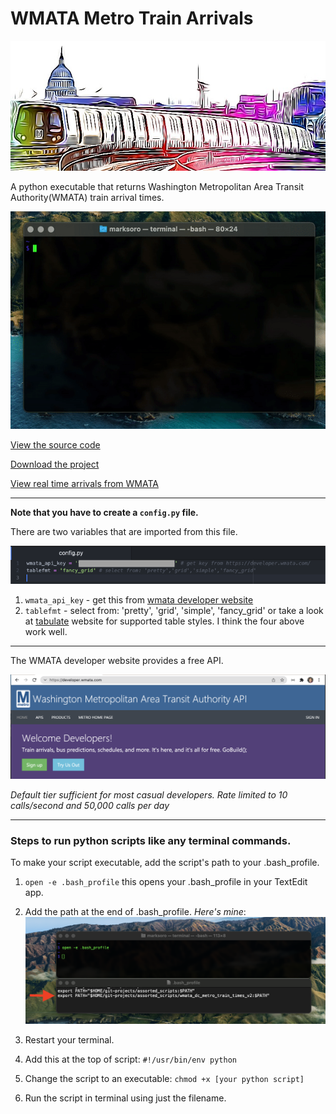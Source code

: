 # WMATA Metro Train Arrivals

![image](https://raw.githubusercontent.com/m-soro/wmata_dc_metro_train_times_v2/main/files/dc_metro_art.PNG)

A python executable that returns Washington Metropolitan Area Transit Authority(WMATA) train arrival times.

<div>

  <span class="animate__animated animate__fadeInLeftBig">![image](https://raw.githubusercontent.com/m-soro/wmata_dc_metro_train_times_v2/main/files/demo.gif)</span>

</div>

[View the source code](https://github.com/m-soro/wmata_dc_metro_train_times_v2/blob/main/metro)

[Download the project](https://github.com/m-soro/wmata_dc_metro_train_times_v2/archive/refs/heads/main.zip)

[View real time arrivals from WMATA](https://www.wmata.com/schedules/next-arrival/)


---

**Note that you have to create a `config.py` file.**

There are two variables that are imported from this file.

![image](https://raw.githubusercontent.com/m-soro/wmata_dc_metro_train_times_v2/main/files/config.png)

1. `wmata_api_key` - get this from [wmata developer website](https://developer.wmata.com/)
2. `tablefmt` - select from: 'pretty', 'grid', 'simple', 'fancy_grid' or take a look at [tabulate](https://pypi.org/project/tabulate/) website for supported table styles. I think the four above work well.

---

The WMATA developer website provides a free API.

[![image](https://raw.githubusercontent.com/m-soro/wmata_dc_metro_train_times_v2/main/files/wmatadevapi.png)](https://developer.wmata.com/)

*Default tier sufficient for most casual developers. Rate limited to 10 calls/second and 50,000 calls per day*

---

### Steps to run python scripts like any terminal commands.

To make your script executable, add the script's path to your .bash_profile.

1. `open -e .bash_profile` this opens your .bash_profile in your TextEdit app.

2. Add the path at the end of .bash_profile. *Here's mine*:
  ![image](https://raw.githubusercontent.com/m-soro/wmata_dc_metro_train_times_v2/main/files/exe.png)

3. Restart your terminal.

4. Add this at the top of script:
    `#!/usr/bin/env python`

5. Change the script to an executable:
    `chmod +x [your python script]`

6. Run the script in terminal using just the filename.
